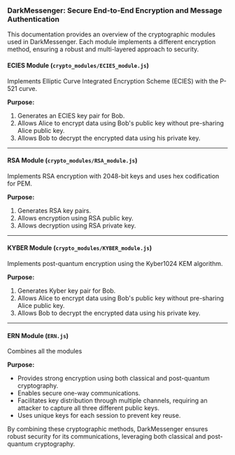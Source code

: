 ### DarkMessenger: Secure End-to-End Encryption and Message Authentication

This documentation provides an overview of the cryptographic modules used in DarkMessenger. Each module implements a different encryption method, ensuring a robust and multi-layered approach to security.

#### ECIES Module (`crypto_modules/ECIES_module.js`)

Implements Elliptic Curve Integrated Encryption Scheme (ECIES) with the P-521 curve.

**Purpose:**
1. Generates an ECIES key pair for Bob.
2. Allows Alice to encrypt data using Bob's public key without pre-sharing Alice public key.
3. Allows Bob to decrypt the encrypted data using his private key.

---

#### RSA Module (`crypto_modules/RSA_module.js`)

Implements RSA encryption with 2048-bit keys and uses hex codification for PEM.

**Purpose:**
1. Generates RSA key pairs.
2. Allows encryption using RSA public key.
3. Allows decryption using RSA private key.

---

#### KYBER Module (`crypto_modules/KYBER_module.js`)

Implements post-quantum encryption using the Kyber1024 KEM algorithm.

**Purpose:**
1. Generates Kyber key pair for Bob.
2. Allows Alice to encrypt data using Bob's public key without pre-sharing Alice public key.
3. Allows Bob to decrypt the encrypted data using his private key.


---

#### ERN Module (`ERN.js`)

Combines all the modules 

**Purpose:**
- Provides strong encryption using both classical and post-quantum cryptography.
- Enables secure one-way communications.
- Facilitates key distribution through multiple channels, requiring an attacker to capture all three different public keys.
- Uses unique keys for each session to prevent key reuse.

By combining these cryptographic methods, DarkMessenger ensures robust security for its communications, leveraging both classical and post-quantum cryptography.


